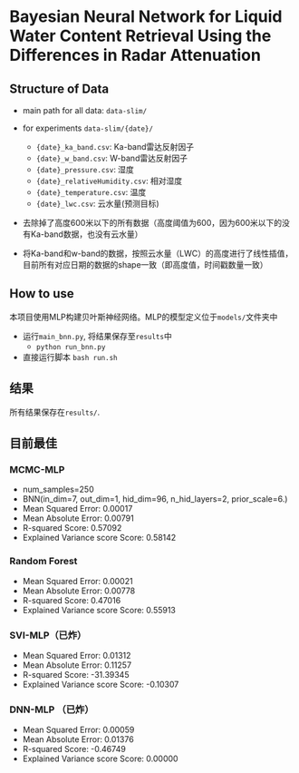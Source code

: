 # Bayesian Neural Network for Liquid Water Content Retrieval Using the Differences in Radar Attenuation

## Structure of Data
- main path for all data: `data-slim/` 
- for experiments `data-slim/{date}/`
    - `{date}_ka_band.csv`: Ka-band雷达反射因子
    - `{date}_w_band.csv`: W-band雷达反射因子
    - `{date}_pressure.csv`: 湿度
    - `{date}_relativeHumidity.csv`: 相对湿度
    - `{date}_temperature.csv`: 温度
    - `{date}_lwc.csv`: 云水量(预测目标)
  
- 去除掉了高度600米以下的所有数据（高度阈值为600，因为600米以下的没有Ka-band数据，也没有云水量）
- 将Ka-band和w-band的数据，按照云水量（LWC）的高度进行了线性插值，目前所有对应日期的数据的shape一致（即高度值，时间戳数量一致）

## How to use  
本项目使用MLP构建贝叶斯神经网络。MLP的模型定义位于`models/`文件夹中
- 运行`main_bnn.py`, 将结果保存至`results`中   
    - `python run_bnn.py`
- 直接运行脚本 `bash run.sh`

## 结果
所有结果保存在`results/`.

## 目前最佳
### MCMC-MLP
- num_samples=250  
- BNN(in_dim=7, out_dim=1, hid_dim=96, n_hid_layers=2, prior_scale=6.)  
- Mean Squared Error: 0.00017  
- Mean Absolute Error: 0.00791  
- R-squared Score: 0.57092  
- Explained Variance score Score: 0.58142  

### Random Forest
- Mean Squared Error: 0.00021
- Mean Absolute Error: 0.00778
- R-squared Score: 0.47016
- Explained Variance score Score: 0.55913

### SVI-MLP（已炸）
- Mean Squared Error: 0.01312
- Mean Absolute Error: 0.11257
- R-squared Score: -31.39345
- Explained Variance score Score: -0.10307

### DNN-MLP （已炸）
- Mean Squared Error: 0.00059
- Mean Absolute Error: 0.01376
- R-squared Score: -0.46749
- Explained Variance score Score: 0.00000